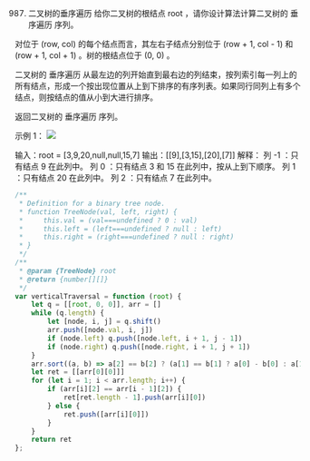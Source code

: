 987. 二叉树的垂序遍历
给你二叉树的根结点 root ，请你设计算法计算二叉树的 垂序遍历 序列。

对位于 (row, col) 的每个结点而言，其左右子结点分别位于 (row + 1, col - 1) 和 (row + 1, col + 1) 。树的根结点位于 (0, 0) 。

二叉树的 垂序遍历 从最左边的列开始直到最右边的列结束，按列索引每一列上的所有结点，形成一个按出现位置从上到下排序的有序列表。如果同行同列上有多个结点，则按结点的值从小到大进行排序。

返回二叉树的 垂序遍历 序列。

 

示例 1：
![](https://assets.leetcode.com/uploads/2021/01/29/vtree1.jpg)

输入：root = [3,9,20,null,null,15,7]
输出：[[9],[3,15],[20],[7]]
解释：
列 -1 ：只有结点 9 在此列中。
列  0 ：只有结点 3 和 15 在此列中，按从上到下顺序。
列  1 ：只有结点 20 在此列中。
列  2 ：只有结点 7 在此列中。
```js
/**
 * Definition for a binary tree node.
 * function TreeNode(val, left, right) {
 *     this.val = (val===undefined ? 0 : val)
 *     this.left = (left===undefined ? null : left)
 *     this.right = (right===undefined ? null : right)
 * }
 */
/**
 * @param {TreeNode} root
 * @return {number[][]}
 */
var verticalTraversal = function (root) {
    let q = [[root, 0, 0]], arr = []
    while (q.length) {
        let [node, i, j] = q.shift()
        arr.push([node.val, i, j])
        if (node.left) q.push([node.left, i + 1, j - 1])
        if (node.right) q.push([node.right, i + 1, j + 1])
    }
    arr.sort((a, b) => a[2] == b[2] ? (a[1] == b[1] ? a[0] - b[0] : a[1] - b[1]) : a[2] - b[2])
    let ret = [[arr[0][0]]]
    for (let i = 1; i < arr.length; i++) {
        if (arr[i][2] == arr[i - 1][2]) {
            ret[ret.length - 1].push(arr[i][0])
        } else {
            ret.push([arr[i][0]])
        }
    }
    return ret
};